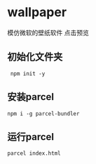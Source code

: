 # wallpaper
模仿微软的壁纸软件  点击预览
## 初始化文件夹

```
 npm init -y
```

## 安装parcel

```
npm i -g parcel-bundler
```

## 运行parcel

```
parcel index.html
```

